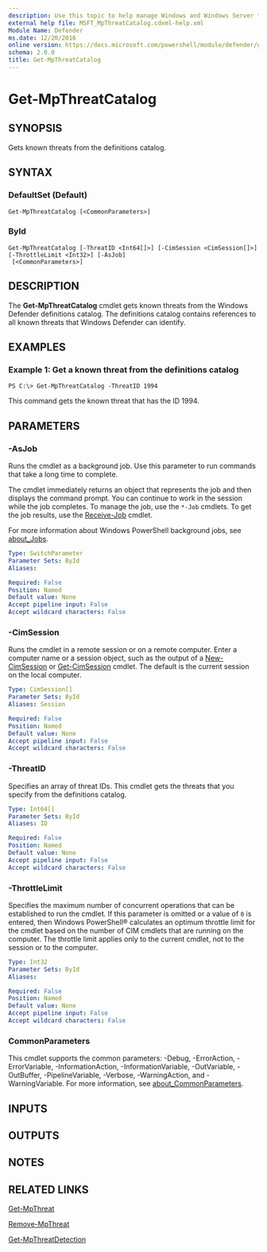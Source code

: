```yaml
---
description: Use this topic to help manage Windows and Windows Server technologies with Windows PowerShell.
external help file: MSFT_MpThreatCatalog.cdxml-help.xml
Module Name: Defender
ms.date: 12/20/2016
online version: https://docs.microsoft.com/powershell/module/defender/get-mpthreatcatalog?view=windowsserver2016-ps&wt.mc_id=ps-gethelp
schema: 2.0.0
title: Get-MpThreatCatalog
---
```


# Get-MpThreatCatalog

## SYNOPSIS
Gets known threats from the definitions catalog.

## SYNTAX

### DefaultSet (Default)
```
Get-MpThreatCatalog [<CommonParameters>]
```

### ById
```
Get-MpThreatCatalog [-ThreatID <Int64[]>] [-CimSession <CimSession[]>] [-ThrottleLimit <Int32>] [-AsJob]
 [<CommonParameters>]
```

## DESCRIPTION
The **Get-MpThreatCatalog** cmdlet gets known threats from the Windows Defender definitions catalog.
The definitions catalog contains references to all known threats that Windows Defender can identify.

## EXAMPLES

### Example 1: Get a known threat from the definitions catalog
```
PS C:\> Get-MpThreatCatalog -ThreatID 1994
```

This command gets the known threat that has the ID 1994.

## PARAMETERS

### -AsJob
Runs the cmdlet as a background job. Use this parameter to run commands that take a long time to complete. 

The cmdlet immediately returns an object that represents the job and then displays the command prompt. 
You can continue to work in the session while the job completes. 
To manage the job, use the `*-Job` cmdlets. 
To get the job results, use the [Receive-Job](https://go.microsoft.com/fwlink/?LinkID=113372) cmdlet. 

For more information about Windows PowerShell background jobs, see [about_Jobs](https://go.microsoft.com/fwlink/?LinkID=113251).

```yaml
Type: SwitchParameter
Parameter Sets: ById
Aliases: 

Required: False
Position: Named
Default value: None
Accept pipeline input: False
Accept wildcard characters: False
```

### -CimSession
Runs the cmdlet in a remote session or on a remote computer. 
Enter a computer name or a session object, such as the output of a [New-CimSession](https://go.microsoft.com/fwlink/p/?LinkId=227967) or [Get-CimSession](https://go.microsoft.com/fwlink/p/?LinkId=227966) cmdlet. 
The default is the current session on the local computer.

```yaml
Type: CimSession[]
Parameter Sets: ById
Aliases: Session

Required: False
Position: Named
Default value: None
Accept pipeline input: False
Accept wildcard characters: False
```

### -ThreatID
Specifies an array of threat IDs.
This cmdlet gets the threats that you specify from the definitions catalog.

```yaml
Type: Int64[]
Parameter Sets: ById
Aliases: ID

Required: False
Position: Named
Default value: None
Accept pipeline input: False
Accept wildcard characters: False
```

### -ThrottleLimit
Specifies the maximum number of concurrent operations that can be established to run the cmdlet.
If this parameter is omitted or a value of `0` is entered, then Windows PowerShell® calculates an optimum throttle limit for the cmdlet based on the number of CIM cmdlets that are running on the computer.
The throttle limit applies only to the current cmdlet, not to the session or to the computer.

```yaml
Type: Int32
Parameter Sets: ById
Aliases: 

Required: False
Position: Named
Default value: None
Accept pipeline input: False
Accept wildcard characters: False
```

### CommonParameters
This cmdlet supports the common parameters: -Debug, -ErrorAction, -ErrorVariable, -InformationAction, -InformationVariable, -OutVariable, -OutBuffer, -PipelineVariable, -Verbose, -WarningAction, and -WarningVariable. For more information, see [about_CommonParameters](https://go.microsoft.com/fwlink/?LinkID=113216).

## INPUTS

## OUTPUTS

## NOTES

## RELATED LINKS

[Get-MpThreat](./Get-MpThreat.md)

[Remove-MpThreat](./Remove-MpThreat.md)

[Get-MpThreatDetection](./Get-MpThreatDetection.md)

